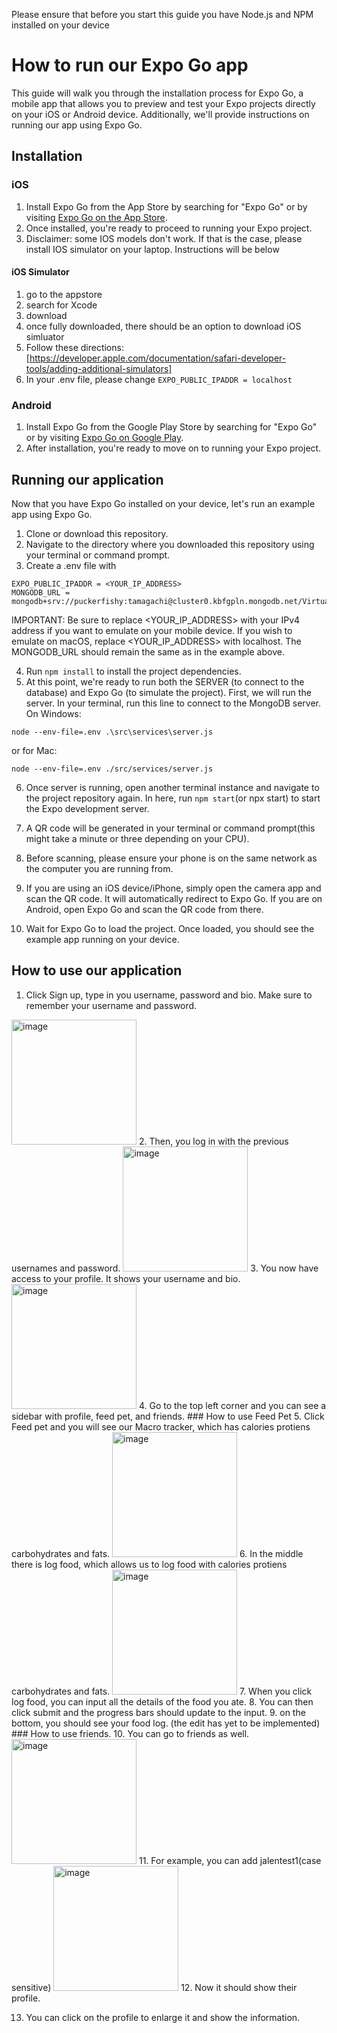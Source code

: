 Please ensure that before you start this guide you have Node.js and NPM installed on your device
# How to run our Expo Go app

This guide will walk you through the installation process for Expo Go, a mobile app that allows you to preview and test your Expo projects directly on your iOS or Android device. Additionally, we'll provide instructions on running our app using Expo Go.

## Installation

### iOS

1. Install Expo Go from the App Store by searching for "Expo Go" or by visiting [Expo Go on the App Store](https://apps.apple.com/us/app/expo-go/id982107779).
2. Once installed, you're ready to proceed to running your Expo project.
3. Disclaimer: some IOS models don't work. If that is the case, please install IOS simulator on your laptop. Instructions will be below
#### iOS Simulator 
1) go to the appstore
2) search for Xcode
3) download
4) once fully downloaded, there should be an option to download iOS simluator
5) Follow these directions: [https://developer.apple.com/documentation/safari-developer-tools/adding-additional-simulators]
6) In your .env file, please change `EXPO_PUBLIC_IPADDR = localhost`

### Android

1. Install Expo Go from the Google Play Store by searching for "Expo Go" or by visiting [Expo Go on Google Play](https://play.google.com/store/apps/details?id=host.exp.exponent).
2. After installation, you're ready to move on to running your Expo project.

## Running our application

Now that you have Expo Go installed on your device, let's run an example app using Expo Go.

1. Clone or download this repository.
2. Navigate to the directory where you downloaded this repository using your terminal or command prompt.
3. Create a .env file with 
```
EXPO_PUBLIC_IPADDR = <YOUR_IP_ADDRESS>
MONGODB_URL = mongodb+srv://puckerfishy:tamagachi@cluster0.kbfgpln.mongodb.net/VirtualPetDatabase
```
IMPORTANT: Be sure to replace <YOUR_IP_ADDRESS> with your IPv4 address if you want to emulate on your mobile device. If you wish to emulate on macOS, replace <YOUR_IP_ADDRESS> with localhost. The MONGODB_URL should remain the same as in the example above. 

4. Run `npm install` to install the project dependencies.
5. At this point, we're ready to run both the SERVER (to connect to the database) and Expo Go (to simulate the project). 
First, we will run the server. In your terminal, run this line to connect to the MongoDB server.
  On Windows:
  ```
  node --env-file=.env .\src\services\server.js
  ```
  or for Mac:
  ```
  node --env-file=.env ./src/services/server.js
  ```

6. Once server is running, open another terminal instance and navigate to the project repository again. In here, run `npm start`(or npx start) to start the Expo development server.

7. A QR code will be generated in your terminal or command prompt(this might take a minute or three depending on your CPU).
8. Before scanning, please ensure your phone is on the same network as the computer you are running from.
9. If you are using an iOS device/iPhone, simply open the camera app and scan the QR code. It will automatically redirect to Expo Go.
   If you are on Android, open Expo Go and scan the QR code from there.
12. Wait for Expo Go to load the project. Once loaded, you should see the example app running on your device.

## How to use our application
1. Click Sign up, type in you username, password and bio. Make sure to remember your username and password.
<img src="images/IMG_4431.PNG" alt="image" width="200" height="auto">
2. Then, you log in with the previous usernames and password.
<img src="images/IMG_4432.PNG" alt="image" width="200" height="auto">
3. You now have access to your profile. It shows your username and bio.
<img src="images/IMG_4433.PNG" alt="image" width="200" height="auto">
4. Go to the top left corner and you can see a sidebar with profile, feed pet, and friends.
### How to use Feed Pet
5. Click Feed pet and you will see our Macro tracker, which has calories protiens carbohydrates and fats.
<img src="images/IMG_4434.PNG" alt="image" width="200" height="auto">
6. In the middle there is log food, which allows us to log food with calories protiens carbohydrates and fats.
<img src="images/IMG_4435.PNG" alt="image" width="200" height="auto">
7. When you click log food, you can input all the details of the food you ate.
8. You can then click submit and the progress bars should update to the input.
9. on the bottom, you should see your food log. (the edit has yet to be implemented)
### How to use friends.
10. You can go to friends as well.
<img src="images/IMG_4436.jpg" alt="image" width="200" height="auto">
11. For example, you can add jalentest1(case sensitive)
<img src="images/IMG_4437.jpg" alt="image" width="200" height="auto">
12. Now it should show their profile.

13. You can click on the profile to enlarge it and show the information. 
